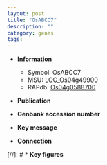 ```yaml
---
layout: post
title: "OsABCC7"
description: ""
category: genes
tags: 
---
```


* **Information**  
    + Symbol: OsABCC7  
    + MSU: [LOC_Os04g49900](http://rice.uga.edu/cgi-bin/ORF_infopage.cgi?orf=LOC_Os04g49900)  
    + RAPdb: [Os04g0588700](http://rapdb.dna.affrc.go.jp/viewer/gbrowse_details/irgsp1?name=Os04g0588700)  

* **Publication**  

* **Genbank accession number**  

* **Key message**  

* **Connection**  

[//]: # * **Key figures**  


